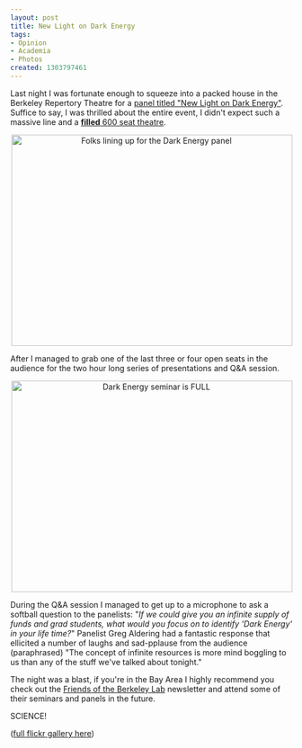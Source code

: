 ```yaml
--- 
layout: post
title: New Light on Dark Energy
tags: 
- Opinion
- Academia
- Photos
created: 1303797461
---
```

Last night I was fortunate enough to squeeze into a packed house in the
Berkeley Repertory Theatre for a [panel titled "New Light on Dark
Energy"](http://today.lbl.gov/2011/04/11/science-at-the-theater-talk-sheds-%E2%80%98new-light-on-dark-energy%E2%80%99/).
Suffice to say, I was thrilled about the entire event, I didn't expect such a
massive line and a [**filled** 600 seat
theatre](http://www.flickr.com/photos/agentdero/5655954215/in/photostream).


<center><a href="http://www.flickr.com/photos/agentdero/5655629527/" title="Folks lining up for the Dark Energy panel by agentdero, on Flickr"><img src="http://farm6.static.flickr.com/5186/5655629527_4f1b7ee7e1.jpg" width="500" height="376" alt="Folks lining up for the Dark Energy panel"></a></center>

After I managed to grab one of the last three or four open seats in the
audience for the two hour long series of presentations and Q&A session.

<center><a href="http://www.flickr.com/photos/agentdero/5656219518/" title="Dark Energy seminar is FULL by agentdero, on Flickr"><img src="http://farm6.static.flickr.com/5261/5656219518_019a45f68d.jpg" width="500" height="376" alt="Dark Energy seminar is FULL"></a></center>

During the Q&A session I managed to get up to a microphone to ask a softball
question to the panelists: "*If we could give you an infinite supply of funds
and grad students, what would you focus on to identify 'Dark Energy' in your
life time?*" Panelist Greg Aldering had a fantastic response that ellicited a
number of laughs and sad-pplause from the audience (paraphrased) "The concept
of infinite resources is more mind boggling to us than any of the stuff we've
talked about tonight."


The night was a blast, if you're in the Bay Area I highly recommend you check
out the [Friends of the Berkeley Lab](http://www.lbl.gov/LBL-PID/fobl/)
newsletter and attend some of their seminars and panels in the future.


SCIENCE!


([full flickr gallery here](http://www.flickr.com/photos/agentdero/sets/72157626580565494/))
<!--break-->

